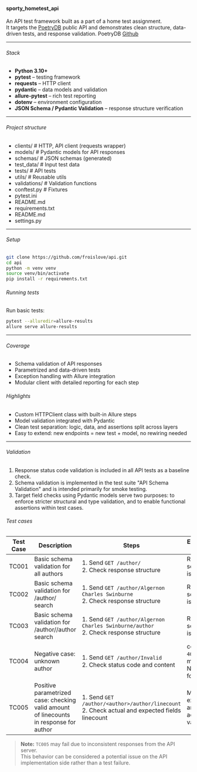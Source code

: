 #### sporty_hometest_api

An API test framework built as a part of a home test assignment.  
It targets the [PoetryDB](https://poetrydb.org/) public API and demonstrates clean structure, data-driven tests, and response validation.
PoetryDB [Github](https://github.com/thundercomb/poetrydb#readme) 

---

###### Stack

- **Python 3.10+**
- **pytest** – testing framework
- **requests** – HTTP client
- **pydantic** – data models and validation
- **allure-pytest** – rich test reporting
- **dotenv** – environment configuration
- **JSON Schema / Pydantic Validation** – response structure verification

---

###### Project structure

- clients/ # HTTP, API client (requests wrapper)  
- models/ # Pydantic models for API responses  
- schemas/ # JSON schemas (generated)  
- test_data/ # Input test data  
- tests/ # API tests  
- utils/ # Reusable utils   
- validations/ # Validation functions
- conftest.py # Fixtures
- pytest.ini
- README.md  
- requirements.txt  
- README.md  
- settings.py

---

###### Setup

```bash
git clone https://github.com/froislove/api.git
cd api
python -m venv venv
source venv/bin/activate
pip install -r requirements.txt
```

###### Running tests
Run basic tests:

```bash
pytest --alluredir=allure-results
allure serve allure-results
```

---

###### Coverage
- Schema validation of API responses
- Parametrized and data-driven tests
- Exception handling with Allure integration
- Modular client with detailed reporting for each step

###### Highlights
- Custom HTTPClient class with built-in Allure steps 
- Model validation integrated with Pydantic 
- Clean test separation: logic, data, and assertions split across layers 
- Easy to extend: new endpoints = new test + model, no rewiring needed

---

###### Validation
1) Response status code validation is included in all API tests as a baseline check.
2) Schema validation is implemented in the test suite "API Schema Validation" and is intended primarily for smoke testing.
3) Target field checks using Pydantic models serve two purposes: to enforce stricter structural and type validation, and to enable functional assertions within test cases.

###### Test cases

| Test Case | Description                                                                            | Steps                                                                                               | Expected Result                    | Validation                                              |
|-----------|----------------------------------------------------------------------------------------|-----------------------------------------------------------------------------------------------------|------------------------------------|---------------------------------------------------------|
| TC001     | Basic schema validation for all authors                                                | 1. Send `GET /author/`  <br> 2. Check response structure                                            | Response schema is valid           | JSON schema validation                                  |
| TC002     | Basic schema validation for /author/<author> search                                    | 1. Send `GET /author/Algernon Charles Swinburne` <br> 2. Check response structure                   | Response schema is valid           | SON schema validation                                   |
| TC003     | Basic schema validation for /author/<author>/author search                             | 1. Send `GET /author/Algernon Charles Swinburne/author` <br> 2. Check response structure            | Response schema is valid           | SON schema validation                                   |
| TC004     | Negative case: unknown author                                                          | 1. Send `GET /author/Invalid` <br> 2. Check status code and content                                 | code: `404`, message: Not found    | Fields assertion                                        |
| TC005     | Positive parametrized case: checking valid amount of linecounts in response for author | 1. Send `GET /author/<author>/author/linecount` <br> 2. Check actual and expected fields linecount | Matched expected and actual values | Fields assertion throught models verification |


> **Note:** `TC005` may fail  due to inconsistent responses from the API server.  
> This behavior can be considered a potential issue on the API implementation side rather than a test failure.
